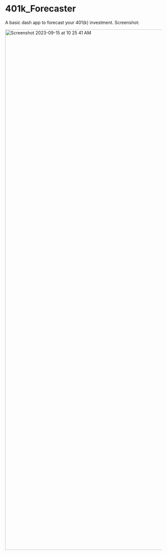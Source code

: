 # 401k_Forecaster
A basic dash app to forecast your 401(k) investment.
Screenshot:

<img width="1671" alt="Screenshot 2023-09-15 at 10 25 41 AM" src="https://github.com/oscar-dev19/401k_Forecaster/assets/53553460/2f3c80f8-f871-4a4a-a7e4-25eb50e5e218">
